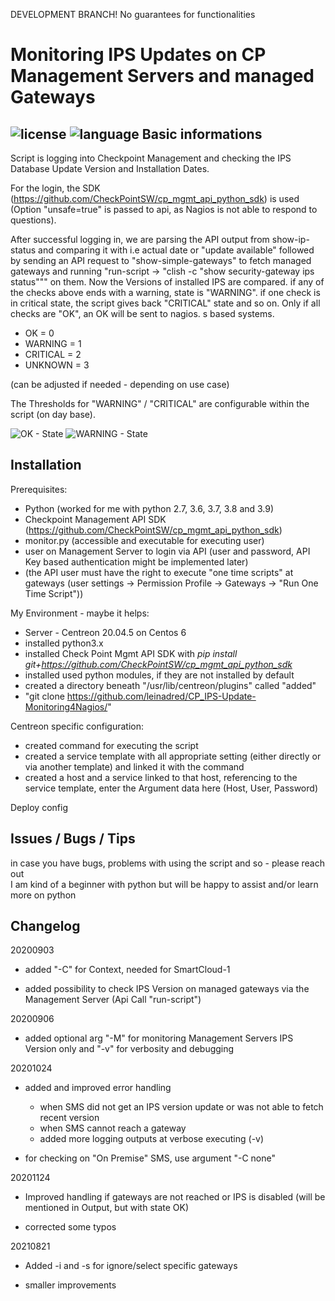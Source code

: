 DEVELOPMENT BRANCH!
No guarantees for functionalities



Monitoring IPS Updates on CP Management Servers and managed Gateways
===========================================================================
![license](https://img.shields.io/github/license/leinadred/CP_IPS-Update-Monitoring4Nagios)	
![language](https://img.shields.io/github/languages/top/leinadred/CP_IPS-Update-Monitoring4Nagios)
Basic informations
---------------------

Script is logging into Checkpoint Management and checking the IPS Database Update Version and Installation Dates.

For the login, the SDK (<https://github.com/CheckPointSW/cp_mgmt_api_python_sdk>) is used (Option "unsafe=true" is passed to api, as Nagios is not able to respond to questions).

After successful logging in, we are parsing the API output from show-ip-status and comparing it with i.e actual date or "update available" followed by sending an API request to "show-simple-gateways" to fetch managed gateways and running "run-script -> "clish -c "show security-gateway ips status""" on them. Now the Versions of installed IPS are compared. if any of the checks above ends with a warning, state is "WARNING". if one check is in critical state, the script gives back "CRITICAL" state and so on. Only if all checks are "OK", an OK will be sent to nagios.
s based systems.

- OK = 0
- WARNING = 1
- CRITICAL = 2
- UNKNOWN = 3

(can be adjusted if needed - depending on use case)

The Thresholds for "WARNING" / "CRITICAL" are configurable within the script (on day base).

![OK - State](https://github.com/leinadred/CP_IPS-Update-Monitoring4Nagios/blob/master/ips_check_ok.png)
![WARNING - State](https://github.com/leinadred/CP_IPS-Update-Monitoring4Nagios/blob/master/ips_check_warn.png)

Installation
---------------------

Prerequisites:

- Python (worked for me with python 2.7, 3.6, 3.7, 3.8 and 3.9)
- Checkpoint Management API SDK (<https://github.com/CheckPointSW/cp_mgmt_api_python_sdk>)
- monitor.py (accessible and executable for executing user)
- user on Management Server to login via API (user and password, API Key based authentication might be implemented later)
- (the API user must have the right to execute "one time scripts" at gateways (user settings -> Permission Profile -> Gateways -> "Run One Time Script"))

My Environment - maybe it helps:

- Server - Centreon 20.04.5 on Centos 6
- installed python3.x
- installed Check Point Mgmt API SDK with *pip install git+<https://github.com/CheckPointSW/cp_mgmt_api_python_sdk>*
- installed used python modules, if they are not installed by default
- created a directory beneath "/usr/lib/centreon/plugins" called "added"
- "git clone <https://github.com/leinadred/CP_IPS-Update-Monitoring4Nagios/>"

Centreon specific configuration:

- created command for executing the script
- created a service template with all appropriate setting (either directly or via another template) and linked it with the command
- created a host and a service linked to that host, referencing to the service template, enter the Argument data here (Host, User, Password)

Deploy config

Issues / Bugs / Tips
----------------------

in case you have bugs, problems with using the script and so - please reach out  
I am kind of a beginner with python but will be happy to assist and/or learn more on python

Changelog
-------------

20200903

- added "-C" for Context, needed for SmartCloud-1

- added possibility to check IPS Version on managed gateways via the Management Server (Api Call "run-script")

20200906

- added optional arg "-M" for monitoring Management Servers IPS Version only and "-v" for verbosity and debugging

20201024

- added and improved error handling

  - when SMS did not get an IPS version update or was not able to fetch recent version
  - when SMS cannot reach a gateway
  - added more logging outputs at verbose executing (-v)

- for checking on "On Premise" SMS, use argument "-C none"

20201124

- Improved handling if gateways are not reached or IPS is disabled (will be mentioned in Output, but with state OK)

- corrected some typos

20210821

- Added -i and -s for ignore/select specific gateways

- smaller improvements 
